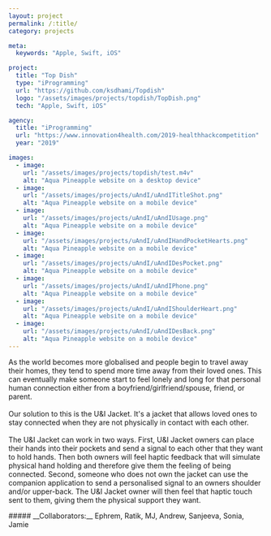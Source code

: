 ```yaml
---
layout: project
permalink: /:title/
category: projects

meta:
  keywords: "Apple, Swift, iOS"

project:
  title: "Top Dish"
  type: "iProgramming"
  url: "https://github.com/ksdhami/Topdish"
  logo: "/assets/images/projects/topdish/TopDish.png"
  tech: "Apple, Swift, iOS"

agency:
  title: "iProgramming"
  url: "https://www.innovation4health.com/2019-healthhackcompetition"
  year: "2019"

images:
  - image:
    url: "/assets/images/projects/topdish/test.m4v"
    alt: "Aqua Pineapple website on a desktop device"
  - image:
    url: "/assets/images/projects/uAndI/uAndITitleShot.png"
    alt: "Aqua Pineapple website on a mobile device"
  - image:
    url: "/assets/images/projects/uAndI/uAndIUsage.png"
    alt: "Aqua Pineapple website on a mobile device"
  - image:
    url: "/assets/images/projects/uAndI/uAndIHandPocketHearts.png"
    alt: "Aqua Pineapple website on a mobile device"
  - image:
    url: "/assets/images/projects/uAndI/uAndIDesPocket.png"
    alt: "Aqua Pineapple website on a mobile device"
  - image:
    url: "/assets/images/projects/uAndI/uAndIPhone.png"
    alt: "Aqua Pineapple website on a mobile device"
  - image:
    url: "/assets/images/projects/uAndI/uAndIShoulderHeart.png"
    alt: "Aqua Pineapple website on a mobile device"
  - image:
    url: "/assets/images/projects/uAndI/uAndIDesBack.png"
    alt: "Aqua Pineapple website on a mobile device"
---
```

<p>As the world becomes more globalised and people begin to travel away their homes, they tend to spend more time away from their loved ones. This can eventually make someone start to feel lonely and long for that personal human connection either from a boyfriend/girlfriend/spouse, friend, or parent. 
<br><br>
Our solution to this is the U&I Jacket. It's a jacket that allows loved ones to stay connected when they are not physically in contact with each other. 
<br><br>
The U&I Jacket can work in two ways. First, U&I Jacket owners can place their hands into their pockets and send a signal to each other that they want to hold hands. Then both owners will feel haptic feedback that will simulate physical hand holding and therefore give them the feeling of being connected. Second, someone who does not own the jacket can use the companion application to send a personalised signal to an owners shoulder and/or upper-back. The U&I Jacket owner will then feel that haptic touch sent to them, giving them the physical support they want.
<br> 
</p>
##### __Collaborators:__ Ephrem, Ratik, MJ, Andrew, Sanjeeva, Sonia, Jamie
<!-- ###### *Click title for project repository* -->

<!-- 
In order for innovation to prosper, ideas must be shared, iterated, killed, executed and everything else in between. Fashion is a major talking point in terms of sustainability, personal expression and something we have to deal with day in and day out, and to not see this as a focal point to leverage technology on top of, is foolish 
-->
<!-- 
all focused around improving the user experience, showcasing unknown use cases and lastly, tackling the larger issue of sustainability in the fashion industry utilizing technology 
-->
